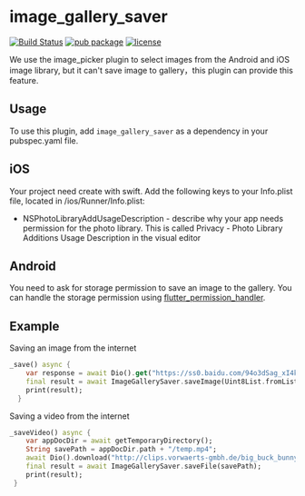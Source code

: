 # image_gallery_saver

[![Build Status](https://travis-ci.org/hui-z/image_gallery_saver.svg?branch=master)](https://travis-ci.org/hui-z/image_gallery_saver#)
[![pub package](https://img.shields.io/pub/v/image_gallery_saver.svg)](https://pub.dartlang.org/packages/image_gallery_saver)
[![license](https://img.shields.io/github/license/mashape/apistatus.svg)](https://choosealicense.com/licenses/mit/)

We use the image_picker plugin to select images from the Android and iOS image library, but it can't save image to gallery，this plugin can provide this feature.

## Usage

To use this plugin, add `image_gallery_saver` as a dependency in your pubspec.yaml file.

## iOS
Your project need create with swift.
Add the following keys to your Info.plist file, located in <project root>/ios/Runner/Info.plist:
 * NSPhotoLibraryAddUsageDescription - describe why your app needs permission for the photo library. This is called Privacy - Photo Library Additions Usage Description in the visual editor
 
 ##  Android
 You need to ask for storage permission to save an image to the gallery. You can handle the storage permission using [flutter_permission_handler](https://github.com/BaseflowIT/flutter-permission-handler).

## Example
Saving an image from the internet
``` dart
_save() async {
    var response = await Dio().get("https://ss0.baidu.com/94o3dSag_xI4khGko9WTAnF6hhy/image/h%3D300/sign=a62e824376d98d1069d40a31113eb807/838ba61ea8d3fd1fc9c7b6853a4e251f94ca5f46.jpg", options: Options(responseType: ResponseType.bytes));
    final result = await ImageGallerySaver.saveImage(Uint8List.fromList(response.data));
    print(result);
  }
```

Saving a video from the internet
``` dart
_saveVideo() async {
    var appDocDir = await getTemporaryDirectory();
    String savePath = appDocDir.path + "/temp.mp4";
    await Dio().download("http://clips.vorwaerts-gmbh.de/big_buck_bunny.mp4", savePath);
    final result = await ImageGallerySaver.saveFile(savePath);
    print(result);
 }
```
